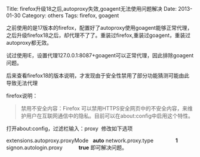 Title: firefox升级18之后,autoproxy失效,goagent无法使用问题解决
Date: 2013-01-30
Category: others
Tags: firefox, goagent

<p>之前使用的是17版本的firefox，配置好了autoproxy使用goagent能够正常代理，之后升级firefox18之后，却代理不了了。重装过firefox,重装过goagent，重装过autoproxy都无效。</p>

<p>试过使用IE，设置代理127.0.0.1:8087+goagent可以正常代理，因此排除goagent问题。</p>

<p>后来查看firefox18的版本说明，才发现由于安全性禁用了部分功能猜测可能由此导致无法代理</p>

<p>firefox说明：
<blockquote>禁用不安全内容：Firefox 可以禁用HTTPS安全网页中的不安全内容，来维护用户在互联网通信中的隐私。目前可以在about:config中启用这个特性。</blockquote>
打开about:config，过滤栏输入：proxy  修改如下选项</p>

<p>extensions.autoproxy.proxyMode   <strong>auto</strong>
network.proxy.type               <strong>1</strong>
signon.autologin.proxy           <strong>true</strong>
即可解决问题。</p>

<p>&nbsp;</p>

<p>&nbsp;</p>
